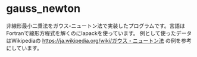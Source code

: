 # gauss_newton
非線形最小二乗法をガウス-ニュートン法で実装したプログラムです。言語はFortranで線形方程式を解くのにlapackを使っています。
例として使ったデータはWikipediaの https://ja.wikipedia.org/wiki/ガウス・ニュートン法 の例を参考にしています。
